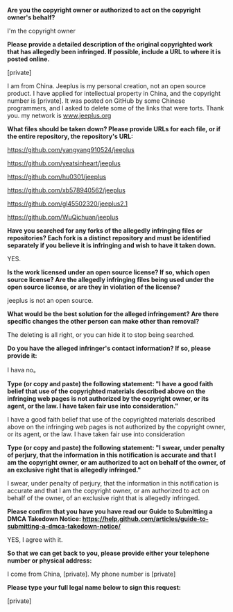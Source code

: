 **Are you the copyright owner or authorized to act on the copyright owner's behalf?**



I'm the copyright owner



**Please provide a detailed description of the original copyrighted work that has allegedly been infringed. If possible, include a URL to where it is posted online.**



[private]  


I am from China. Jeeplus is my personal creation, not an open source product. I have applied for intellectual property in China, and the copyright number is [private]. It was posted on GitHub by some Chinese programmers, and I asked to delete some of the links that were torts. Thank you. my network is www.jeeplus.org



**What files should be taken down? Please provide URLs for each file, or if the entire repository, the repository's URL:**



https://github.com/yangyang910524/jeeplus 

https://github.com/yeatsinheart/jeeplus 

https://github.com/hu0301/jeeplus 

https://github.com/xb578940562/jeeplus 

https://github.com/gl45502320/jeeplus2.1 

https://github.com/WuQichuan/jeeplus



**Have you searched for any forks of the allegedly infringing files or repositories? Each fork is a distinct repository and must be identified separately if you believe it is infringing and wish to have it taken down.**



YES.



**Is the work licensed under an open source license? If so, which open source license? Are the allegedly infringing files being used under the open source license, or are they in violation of the license?**



jeeplus is not an open source.



**What would be the best solution for the alleged infringement? Are there specific changes the other person can make other than removal?**



The deleting is all right, or you can hide it to stop being searched.



**Do you have the alleged infringer's contact information? If so, please provide it:**



I hava no。



**Type (or copy and paste) the following statement: "I have a good faith belief that use of the copyrighted materials described above on the infringing web pages is not authorized by the copyright owner, or its agent, or the law. I have taken fair use into consideration."**



I have a good faith belief that use of the copyrighted materials described above on the infringing web pages is not authorized by the copyright owner, or its agent, or the law. I have taken fair use into consideration



**Type (or copy and paste) the following statement: "I swear, under penalty of perjury, that the information in this notification is accurate and that I am the copyright owner, or am authorized to act on behalf of the owner, of an exclusive right that is allegedly infringed."**



I swear, under penalty of perjury, that the information in this notification is accurate and that I am the copyright owner, or am authorized to act on behalf of the owner, of an exclusive right that is allegedly infringed.



**Please confirm that you have you have read our Guide to Submitting a DMCA Takedown Notice: https://help.github.com/articles/guide-to-submitting-a-dmca-takedown-notice/**



YES, I agree with it.



**So that we can get back to you, please provide either your telephone number or physical address:**



I come from China, [private]. My phone number is [private]  



**Please type your full legal name below to sign this request:**



[private]  
